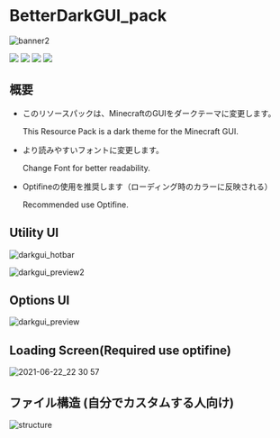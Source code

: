 # BetterDarkGUI_pack
![banner2](https://user-images.githubusercontent.com/82772868/122908256-e3775f00-d38e-11eb-8f63-920eacfffa2a.png)



![](https://img.shields.io/badge/Minecraft-Resourcepack-blue)
![](https://img.shields.io/badge/Recommended-Optifine-yellow)
![](https://img.shields.io/badge/Version-1.16.2%2B-brightgreen)
![](https://img.shields.io/badge/Progress-95%25-brightgreen)

## 概要
- このリソースパックは、MinecraftのGUIをダークテーマに変更します。

  This Resource Pack is a  dark theme for the Minecraft GUI.


- より読みやすいフォントに変更します。
 
  Change Font for better readability.

- Optifineの使用を推奨します（ローディング時のカラーに反映される）
  
  Recommended use Optifine.


## Utility UI

![darkgui_hotbar](https://user-images.githubusercontent.com/82772868/122937688-22b4a880-d3ad-11eb-9c3c-09ba0010d750.jpg)

![darkgui_preview2](https://user-images.githubusercontent.com/82772868/122931915-432e3400-d3a8-11eb-9440-88550749b28d.jpg)


## Options UI

![darkgui_preview](https://user-images.githubusercontent.com/82772868/122922173-4f14f880-d39e-11eb-8c65-676fda47f13a.jpg)

## Loading Screen(Required use optifine)

![2021-06-22_22 30 57](https://user-images.githubusercontent.com/82772868/122933562-b71d0c00-d3a9-11eb-9af5-c8334ea16eff.png)

## ファイル構造 (自分でカスタムする人向け)
![structure](https://user-images.githubusercontent.com/82772868/122955654-3f57dd00-d3bb-11eb-89b4-f6c0901ac429.png)


<!--
BetterdarkGUI
├── .git
├── .vscode
├── asset
│   ├── minecraft
│   │   ├── font
│   │   │   ├── custom.ttf (フォントファイル)
│   │   │   └── default.json (フォントの細かな設定)
│   │   ├── optifine
│   │   │   └── color.properties (ローディング時の背景カラーやプログレスバーの設定)
│   │   └── textures
│   │       ├── gui
│   │       │   ├── title
│   │       │   │   ├── mojangstudios.png (ローディング時のロゴ)
│   │       │   │   └── background
│   │       │   │       └── panorama_x.png (タイトル画面時の背景xには0~5の数字が入る)   
│   │       │   ├── container
│   │       │   │   ├── xxx.png (inventory.pngなどの主なUtility系のUIテクスチャ)
│   │       │   │   └── creative_inventory (クリエイティブ時のUIテクスチャ)
│   │       │   ├── options_background.png (オプション時の背景タイル画像)
│   │       │   └── xxx.png (ホットバーなどのUIのテクスチャ)
│   │       └── mob_effect
│   │           └── xxx.png (エフェクト関連のテクスチャ)
│   ├── .mcassetroot
│   └── .gitkeep
├── .gitignore
├── LICENCE
├── pack.png (Resourcepackのアイコン画像)
├── pack.mcmeta (Description等)
└── README.md
-->
